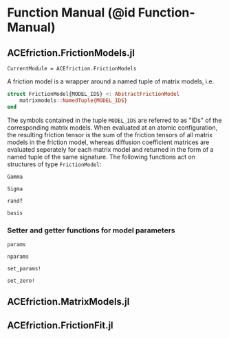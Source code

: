 # Function Manual (@id Function-Manual)

## ACEfriction.FrictionModels.jl

```@meta
CurrentModule = ACEfriction.FrictionModels
```

A friction model is a wrapper around a named tuple of matrix models, i.e. 
```julia
struct FrictionModel{MODEL_IDS} <: AbstractFrictionModel
    matrixmodels::NamedTuple{MODEL_IDS} 
end
```
The symbols contained in the tuple `MODEL_IDS` are referred to as "IDs" of the corresponding matrix models. When evaluated at an atomic configuration, the resulting friction tensor is the sum of the friction tensors of all matrix models in the friction model, whereas diffusion coefficient matrices are evaluated seperately for each matrix model and returned in the form of a named tuple of the same signature. The following functions act on structures of type `FrictionModel`: 


```@docs
Gamma
```

```@docs
Sigma
```

```@docs
randf
```

```@docs
basis
```

### Setter and getter functions for model parameters 
```@docs
params
```

```@docs
nparams
```

```@docs
set_params!
```

```@docs
set_zero!
```

## ACEfriction.MatrixModels.jl


## ACEfriction.FrictionFit.jl